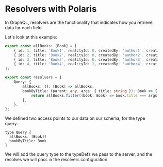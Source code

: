 # Resolvers with Polaris

In GraphQL, resolvers are the functionality that indicates how you retrieve data for each field.

Let's look at this example:

```typescript
export const allBooks: [Book] = [
    { id: 1, title: 'Book1', realityId: 0, createdBy: 'author1', creationTime: new Date() },
    { id: 2, title: 'Book2', realityId: 0, createdBy: 'author2', creationTime: new Date() },
    { id: 3, title: 'Book3', realityId: 0, createdBy: 'author3', creationTime: new Date() },
    { id: 4, title: 'Book4', realityId: 1, createdBy: 'author4', creationTime: new Date() },
];

export const resolvers = {
    Query: {
        allBooks: (): [Book] => allBooks,
        bookByTitle: (parent: any, args: { title: string }): Book => {
            return allBooks.filter((book: Book) => book.title === args.title);
        },
    },
};
```

We defined two access points to our data on our schema, for the type query.

```
type Query {
  allBooks: [Book]!
  bookByTitle: Book
}
```

We will add the query type to the typeDefs we pass to the server, and the resolves we will pass in the resolvers configuration.
